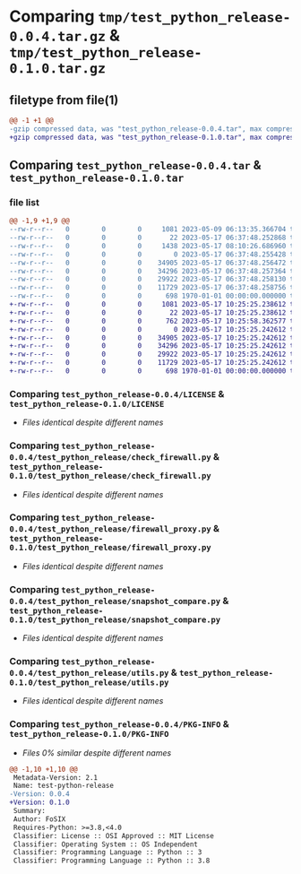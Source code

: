 # Comparing `tmp/test_python_release-0.0.4.tar.gz` & `tmp/test_python_release-0.1.0.tar.gz`

## filetype from file(1)

```diff
@@ -1 +1 @@
-gzip compressed data, was "test_python_release-0.0.4.tar", max compression
+gzip compressed data, was "test_python_release-0.1.0.tar", max compression
```

## Comparing `test_python_release-0.0.4.tar` & `test_python_release-0.1.0.tar`

### file list

```diff
@@ -1,9 +1,9 @@
--rw-r--r--   0        0        0     1081 2023-05-09 06:13:35.366704 test_python_release-0.0.4/LICENSE
--rw-r--r--   0        0        0       22 2023-05-17 06:37:48.252868 test_python_release-0.0.4/README.md
--rw-r--r--   0        0        0     1438 2023-05-17 08:10:26.686960 test_python_release-0.0.4/pyproject.toml
--rw-r--r--   0        0        0        0 2023-05-17 06:37:48.255428 test_python_release-0.0.4/test_python_release/__init__.py
--rw-r--r--   0        0        0    34905 2023-05-17 06:37:48.256472 test_python_release-0.0.4/test_python_release/check_firewall.py
--rw-r--r--   0        0        0    34296 2023-05-17 06:37:48.257364 test_python_release-0.0.4/test_python_release/firewall_proxy.py
--rw-r--r--   0        0        0    29922 2023-05-17 06:37:48.258130 test_python_release-0.0.4/test_python_release/snapshot_compare.py
--rw-r--r--   0        0        0    11729 2023-05-17 06:37:48.258756 test_python_release-0.0.4/test_python_release/utils.py
--rw-r--r--   0        0        0      698 1970-01-01 00:00:00.000000 test_python_release-0.0.4/PKG-INFO
+-rw-r--r--   0        0        0     1081 2023-05-17 10:25:25.238612 test_python_release-0.1.0/LICENSE
+-rw-r--r--   0        0        0       22 2023-05-17 10:25:25.238612 test_python_release-0.1.0/README.md
+-rw-r--r--   0        0        0      762 2023-05-17 10:25:58.362577 test_python_release-0.1.0/pyproject.toml
+-rw-r--r--   0        0        0        0 2023-05-17 10:25:25.242612 test_python_release-0.1.0/test_python_release/__init__.py
+-rw-r--r--   0        0        0    34905 2023-05-17 10:25:25.242612 test_python_release-0.1.0/test_python_release/check_firewall.py
+-rw-r--r--   0        0        0    34296 2023-05-17 10:25:25.242612 test_python_release-0.1.0/test_python_release/firewall_proxy.py
+-rw-r--r--   0        0        0    29922 2023-05-17 10:25:25.242612 test_python_release-0.1.0/test_python_release/snapshot_compare.py
+-rw-r--r--   0        0        0    11729 2023-05-17 10:25:25.242612 test_python_release-0.1.0/test_python_release/utils.py
+-rw-r--r--   0        0        0      698 1970-01-01 00:00:00.000000 test_python_release-0.1.0/PKG-INFO
```

### Comparing `test_python_release-0.0.4/LICENSE` & `test_python_release-0.1.0/LICENSE`

 * *Files identical despite different names*

### Comparing `test_python_release-0.0.4/test_python_release/check_firewall.py` & `test_python_release-0.1.0/test_python_release/check_firewall.py`

 * *Files identical despite different names*

### Comparing `test_python_release-0.0.4/test_python_release/firewall_proxy.py` & `test_python_release-0.1.0/test_python_release/firewall_proxy.py`

 * *Files identical despite different names*

### Comparing `test_python_release-0.0.4/test_python_release/snapshot_compare.py` & `test_python_release-0.1.0/test_python_release/snapshot_compare.py`

 * *Files identical despite different names*

### Comparing `test_python_release-0.0.4/test_python_release/utils.py` & `test_python_release-0.1.0/test_python_release/utils.py`

 * *Files identical despite different names*

### Comparing `test_python_release-0.0.4/PKG-INFO` & `test_python_release-0.1.0/PKG-INFO`

 * *Files 0% similar despite different names*

```diff
@@ -1,10 +1,10 @@
 Metadata-Version: 2.1
 Name: test-python-release
-Version: 0.0.4
+Version: 0.1.0
 Summary: 
 Author: FoSIX
 Requires-Python: >=3.8,<4.0
 Classifier: License :: OSI Approved :: MIT License
 Classifier: Operating System :: OS Independent
 Classifier: Programming Language :: Python :: 3
 Classifier: Programming Language :: Python :: 3.8
```

